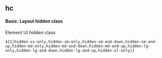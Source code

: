 ## hc
#### Basic: Layout hidden class
Element UI hidden class
```
${1|hidden-xs-only,hidden-sm-only,hidden-sm-and-down,hidden-sm-and-up,hidden-md-only,hidden-md-and-down,hidden-md-and-up,hidden-lg-only,hidden-lg-and-down,hidden-lg-and-up,hidden-xl-only|}
```